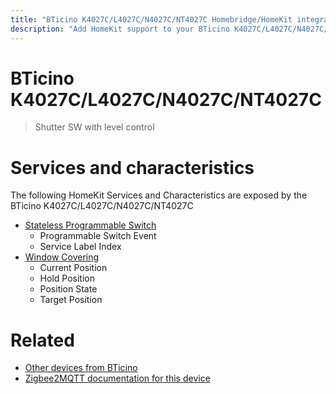 ```yaml
---
title: "BTicino K4027C/L4027C/N4027C/NT4027C Homebridge/HomeKit integration"
description: "Add HomeKit support to your BTicino K4027C/L4027C/N4027C/NT4027C, using Homebridge, Zigbee2MQTT and homebridge-z2m."
---
```

<!---
This file has been GENERATED using src/docgen/docgen.ts
DO NOT EDIT THIS FILE MANUALLY!
-->
# BTicino K4027C/L4027C/N4027C/NT4027C
> Shutter SW with level control


# Services and characteristics
The following HomeKit Services and Characteristics are exposed by
the BTicino K4027C/L4027C/N4027C/NT4027C

* [Stateless Programmable Switch](../../action.md)
  * Programmable Switch Event
  * Service Label Index
* [Window Covering](../../cover.md)
  * Current Position
  * Hold Position
  * Position State
  * Target Position


# Related
* [Other devices from BTicino](../index.md#bticino)
* [Zigbee2MQTT documentation for this device](https://www.zigbee2mqtt.io/devices/K4027C_L4027C_N4027C_NT4027C.html)